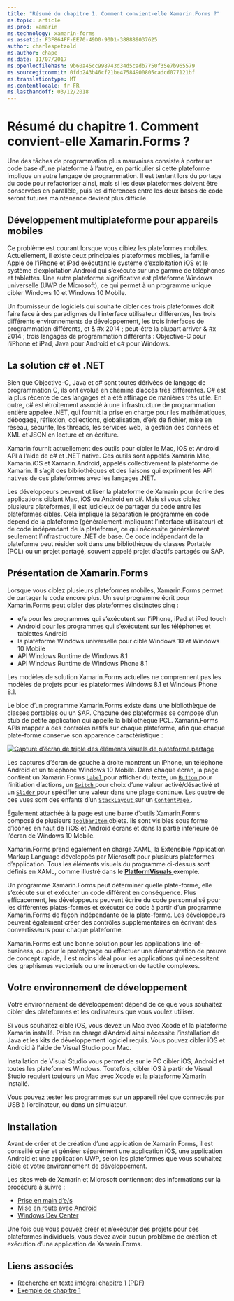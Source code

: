 ```yaml
---
title: "Résumé du chapitre 1. Comment convient-elle Xamarin.Forms ?"
ms.topic: article
ms.prod: xamarin
ms.technology: xamarin-forms
ms.assetid: F3F864FF-EE70-49D0-90D1-388889037625
author: charlespetzold
ms.author: chape
ms.date: 11/07/2017
ms.openlocfilehash: 9b60a45cc998743d34d5cadb7750f35e7b965579
ms.sourcegitcommit: 0fdb243b46cf21be47584900805cadcd077121bf
ms.translationtype: MT
ms.contentlocale: fr-FR
ms.lasthandoff: 03/12/2018
---
```

# <a name="summary-of-chapter-1-how-does-xamarinforms-fit-in"></a>Résumé du chapitre 1. Comment convient-elle Xamarin.Forms ?

Une des tâches de programmation plus mauvaises consiste à porter un code base d’une plateforme à l’autre, en particulier si cette plateforme implique un autre langage de programmation. Il est tentant lors du portage du code pour refactoriser ainsi, mais si les deux plateformes doivent être conservées en parallèle, puis les différences entre les deux bases de code seront futures maintenance devient plus difficile.

## <a name="cross-platform-mobile-development"></a>Développement multiplateforme pour appareils mobiles

Ce problème est courant lorsque vous ciblez les plateformes mobiles. Actuellement, il existe deux principales plateformes mobiles, la famille Apple de l’iPhone et iPad exécutant le système d’exploitation iOS et le système d’exploitation Android qui s’exécute sur une gamme de téléphones et tablettes. Une autre plateforme significative est plateforme Windows universelle (UWP de Microsoft), ce qui permet à un programme unique cibler Windows 10 et Windows 10 Mobile.

Un fournisseur de logiciels qui souhaite cibler ces trois plateformes doit faire face à des paradigmes de l’interface utilisateur différentes, les trois différents environnements de développement, les trois interfaces de programmation différents, et & #x 2014 ; peut-être la plupart arriver & #x 2014 ; trois langages de programmation différents : Objective-C pour l’iPhone et iPad, Java pour Android et c# pour Windows.

## <a name="the-c-and-net-solution"></a>La solution c# et .NET

Bien que Objective-C, Java et c# sont toutes dérivées de langage de programmation C, ils ont évolué en chemins d’accès très différentes. C# est la plus récente de ces langages et a été affinage de manières très utile. En outre, c# est étroitement associé à une infrastructure de programmation entière appelée .NET, qui fournit la prise en charge pour les mathématiques, débogage, réflexion, collections, globalisation, d’e/s de fichier, mise en réseau, sécurité, les threads, les services web, la gestion des données et XML et JSON en lecture et en écriture.

Xamarin fournit actuellement des outils pour cibler le Mac, iOS et Android API à l’aide de c# et .NET native. Ces outils sont appelés Xamarin.Mac, Xamarin.iOS et Xamarin.Android, appelés collectivement la plateforme de Xamarin. Il s’agit des bibliothèques et des liaisons qui expriment les API natives de ces plateformes avec les langages .NET.

Les développeurs peuvent utiliser la plateforme de Xamarin pour écrire des applications ciblant Mac, iOS ou Android en c#. Mais si vous ciblez plusieurs plateformes, il est judicieux de partager du code entre les plateformes cibles. Cela implique la séparation le programme en code dépend de la plateforme (généralement impliquant l’interface utilisateur) et de code indépendant de la plateforme, ce qui nécessite généralement seulement l’infrastructure .NET de base. Ce code indépendant de la plateforme peut résider soit dans une bibliothèque de classes Portable (PCL) ou un projet partagé, souvent appelé projet d’actifs partagés ou SAP.

## <a name="introducing-xamarinforms"></a>Présentation de Xamarin.Forms

Lorsque vous ciblez plusieurs plateformes mobiles, Xamarin.Forms permet de partager le code encore plus. Un seul programme écrit pour Xamarin.Forms peut cibler des plateformes distinctes cinq :

- e/s pour les programmes qui s’exécutent sur l’iPhone, iPad et iPod touch
- Android pour les programmes qui s’exécutent sur les téléphones et tablettes Android
- la plateforme Windows universelle pour cible Windows 10 et Windows 10 Mobile
- API Windows Runtime de Windows 8.1
- API Windows Runtime de Windows Phone 8.1

Les modèles de solution Xamarin.Forms actuelles ne comprennent pas les modèles de projets pour les plateformes Windows 8.1 et Windows Phone 8.1.

Le bloc d’un programme Xamarin.Forms existe dans une bibliothèque de classes portables ou un SAP. Chacune des plateformes se compose d’un stub de petite application qui appelle la bibliothèque PCL. Xamarin.Forms APIs mapper à des contrôles natifs sur chaque plateforme, afin que chaque plate-forme conserve son apparence caractéristique :

[![Capture d’écran de triple des éléments visuels de plateforme partage](images/ch01fg03-small.png "Xamarin.Forms des contrôles sur chaque plateforme")](images/ch01fg03-large.png#lightbox "Xamarin.Forms des contrôles sur chaque plateforme")

Les captures d’écran de gauche à droite montrent un iPhone, un téléphone Android et un téléphone Windows 10 Mobile. Dans chaque écran, la page contient un Xamarin.Forms [ `Label` ](https://developer.xamarin.com/api/type/Xamarin.Forms.Label/) pour afficher du texte, un [ `Button` ](https://developer.xamarin.com/api/type/Xamarin.Forms.Button/) pour l’initiation d’actions, un [ `Switch` ](https://developer.xamarin.com/api/type/Xamarin.Forms.Switch/) pour choix d’une valeur activé/désactivé et un [ `Slider` ](https://developer.xamarin.com/api/type/Xamarin.Forms.Slider/) pour spécifier une valeur dans une plage continue. Les quatre de ces vues sont des enfants d’un [ `StackLayout` ](https://developer.xamarin.com/api/type/Xamarin.Forms.StackLayout/) sur un [ `ContentPage` ](https://developer.xamarin.com/api/type/Xamarin.Forms.ContentPage/).

Également attachée à la page est une barre d’outils Xamarin.Forms composé de plusieurs [ `ToolbarItem` ](https://developer.xamarin.com/api/type/Xamarin.Forms.ToolbarItem/) objets. Ils sont visibles sous forme d’icônes en haut de l’iOS et Android écrans et dans la partie inférieure de l’écran de Windows 10 Mobile.

Xamarin.Forms prend également en charge XAML, la Extensible Application Markup Language développés par Microsoft pour plusieurs plateformes d’application. Tous les éléments visuels du programme ci-dessus sont définis en XAML, comme illustré dans le [ **PlatformVisuals** ](https://github.com/xamarin/xamarin-forms-book-samples/tree/master/Chapter01/PlatformVisuals) exemple.

Un programme Xamarin.Forms peut déterminer quelle plate-forme, elle s’exécute sur et exécuter un code différent en conséquence. Plus efficacement, les développeurs peuvent écrire du code personnalisé pour les différentes plates-formes et exécuter ce code à partir d’un programme Xamarin.Forms de façon indépendante de la plate-forme. Les développeurs peuvent également créer des contrôles supplémentaires en écrivant des convertisseurs pour chaque plateforme.

Xamarin.Forms est une bonne solution pour les applications line-of-business, ou pour le prototypage ou effectuer une démonstration de preuve de concept rapide, il est moins idéal pour les applications qui nécessitent des graphismes vectoriels ou une interaction de tactile complexes.

## <a name="your-development-environment"></a>Votre environnement de développement

Votre environnement de développement dépend de ce que vous souhaitez cibler des plateformes et les ordinateurs que vous voulez utiliser.

Si vous souhaitez cible iOS, vous devez un Mac avec Xcode et la plateforme Xamarin installé. Prise en charge d’Android ainsi nécessite l’installation de Java et les kits de développement logiciel requis. Vous pouvez cibler iOS et Android à l’aide de Visual Studio pour Mac.

Installation de Visual Studio vous permet de sur le PC cibler iOS, Android et toutes les plateformes Windows. Toutefois, cibler iOS à partir de Visual Studio requiert toujours un Mac avec Xcode et la plateforme Xamarin installé.

Vous pouvez tester les programmes sur un appareil réel que connectés par USB à l’ordinateur, ou dans un simulateur.

## <a name="installation"></a>Installation

Avant de créer et de création d’une application de Xamarin.Forms, il est conseillé créer et générer séparément une application iOS, une application Android et une application UWP, selon les plateformes que vous souhaitez cible et votre environnement de développement.

Les sites web de Xamarin et Microsoft contiennent des informations sur la procédure à suivre :

- [Prise en main d’e/s](~/ios/get-started/index.md)
- [Mise en route avec Android](~/android/get-started/index.md)
- [Windows Dev Center](http://dev.windows.com)

Une fois que vous pouvez créer et n’exécuter des projets pour ces plateformes individuels, vous devez avoir aucun problème de création et exécution d’une application de Xamarin.Forms.



## <a name="related-links"></a>Liens associés

- [Recherche en texte intégral chapitre 1 (PDF)](https://download.xamarin.com/developer/xamarin-forms-book/XamarinFormsBook-Ch01-Apr2016.pdf)
- [Exemple de chapitre 1](https://github.com/xamarin/xamarin-forms-book-samples/tree/master/Chapter01)
